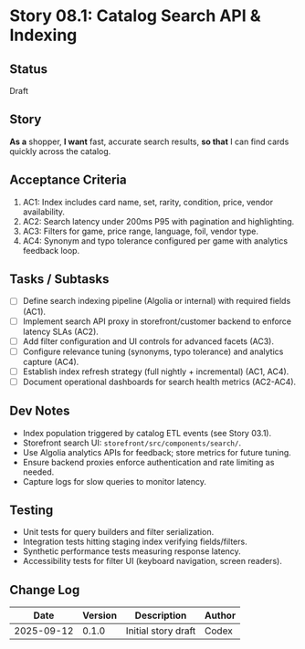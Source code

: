 # Story 08.1: Catalog Search API & Indexing

## Status
Draft

## Story
**As a** shopper,
**I want** fast, accurate search results,
**so that** I can find cards quickly across the catalog.

## Acceptance Criteria
1. AC1: Index includes card name, set, rarity, condition, price, vendor availability.
2. AC2: Search latency under 200ms P95 with pagination and highlighting.
3. AC3: Filters for game, price range, language, foil, vendor type.
4. AC4: Synonym and typo tolerance configured per game with analytics feedback loop.

## Tasks / Subtasks
- [ ] Define search indexing pipeline (Algolia or internal) with required fields (AC1).
- [ ] Implement search API proxy in storefront/customer backend to enforce latency SLAs (AC2).
- [ ] Add filter configuration and UI controls for advanced facets (AC3).
- [ ] Configure relevance tuning (synonyms, typo tolerance) and analytics capture (AC4).
- [ ] Establish index refresh strategy (full nightly + incremental) (AC1, AC4).
- [ ] Document operational dashboards for search health metrics (AC2-AC4).

## Dev Notes
- Index population triggered by catalog ETL events (see Story 03.1).
- Storefront search UI: `storefront/src/components/search/`.
- Use Algolia analytics APIs for feedback; store metrics for future tuning.
- Ensure backend proxies enforce authentication and rate limiting as needed.
- Capture logs for slow queries to monitor latency.

## Testing
- Unit tests for query builders and filter serialization.
- Integration tests hitting staging index verifying fields/filters.
- Synthetic performance tests measuring response latency.
- Accessibility tests for filter UI (keyboard navigation, screen readers).

## Change Log
| Date       | Version | Description              | Author |
|------------|---------|--------------------------|--------|
| 2025-09-12 | 0.1.0   | Initial story draft      | Codex  |
